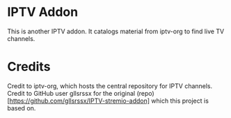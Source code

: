 # IPTV Addon
This is another IPTV addon. It catalogs material from iptv-org to find live TV channels.

# Credits
Credit to iptv-org, which hosts the central repository for IPTV channels.
Credit to GitHub user gllsrssx for the original (repo)[https://github.com/gllsrssx/IPTV-stremio-addon] which this project is based on.